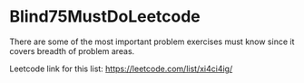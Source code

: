 # Blind75MustDoLeetcode

There are some of the most important problem exercises must know
since it covers breadth of problem areas.

Leetcode link for this list: 
https://leetcode.com/list/xi4ci4ig/